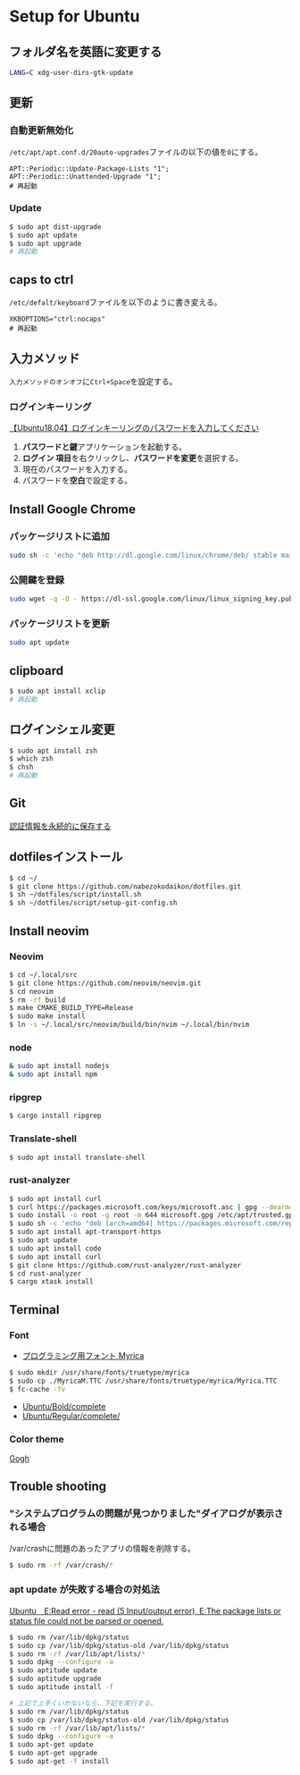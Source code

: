 # Setup for Ubuntu

## フォルダ名を英語に変更する
```bash
LANG=C xdg-user-dirs-gtk-update
```

## 更新
### 自動更新無効化
`/etc/apt/apt.conf.d/20auto-upgrades`ファイルの以下の値を`0`にする。
```
APT::Periodic::Update-Package-Lists "1";
APT::Periodic::Unattended-Upgrade "1";
# 再起動
```
### Update
```bash
$ sudo apt dist-upgrade
$ sudo apt update
$ sudo apt upgrade
# 再起動
```

## caps to ctrl
`/etc/defalt/keyboard`ファイルを以下のように書き変える。
```
XKBOPTIONS="ctrl:nocaps"
# 再起動
```

## 入力メソッド
`入力メソッドのオンオフ`に`Ctrl+Space`を設定する。

### ログインキーリング
[【Ubuntu18.04】ログインキーリングのパスワードを入力してください](https://ub.workdesign.jp/install/data1286.html)
1. **パスワードと鍵**アプリケーションを起動する。
2. **ログイン 項目**を右クリックし、**パスワードを変更**を選択する。
3. 現在のパスワードを入力する。
4. パスワードを**空白**で設定する。

## Install Google Chrome
### パッケージリストに追加
```bash
sudo sh -c 'echo "deb http://dl.google.com/linux/chrome/deb/ stable main" >> /etc/apt/sources.list.d/google.list'
```
### 公開鍵を登録
```bash
sudo wget -q -O - https://dl-ssl.google.com/linux/linux_signing_key.pub | sudo apt-key add -
```
### パッケージリストを更新
```bash
sudo apt update
```

## clipboard
```bash
$ sudo apt install xclip
# 再起動
```

## ログインシェル変更
```bash
$ sudo apt install zsh
$ which zsh
$ chsh
# 再起動
```

## Git
[認証情報を永続的に保存する](https://chaingng.github.io/post/git_save_pw/#credentialhelper%E3%81%AE%E4%BF%9D%E5%AD%98%E3%83%A2%E3%83%BC%E3%83%89)

## dotfilesインストール
```bash
$ cd ~/
$ git clone https://github.com/nabezokodaikon/dotfiles.git
$ sh ~/dotfiles/script/install.sh
$ sh ~/dotfiles/script/setup-git-config.sh
```

## Install neovim
### Neovim
```bash
$ cd ~/.local/src
$ git clone https://github.com/neovim/neovim.git
$ cd neovim
$ rm -rf build
$ make CMAKE_BUILD_TYPE=Release
$ sudo make install
$ ln -s ~/.local/src/neovim/build/bin/nvim ~/.local/bin/nvim
```
### node
```bash
& sudo apt install nodejs
& sudo apt install npm
```
### ripgrep
```bash
$ cargo install ripgrep
```
### Translate-shell
```bash
$ sudo apt install translate-shell
```
### rust-analyzer
```bash
$ sudo apt install curl
$ curl https://packages.microsoft.com/keys/microsoft.asc | gpg --dearmor > microsoft.gpg
$ sudo install -o root -g root -m 644 microsoft.gpg /etc/apt/trusted.gpg.d/
$ sudo sh -c 'echo "deb [arch=amd64] https://packages.microsoft.com/repos/vscode stable main" > /etc/apt/sources.list.d/vscode.list'
$ sudo apt install apt-transport-https
$ sudo apt update
$ sudo apt install code
$ sudo apt install curl
$ git clone https://github.com/rust-analyzer/rust-analyzer
$ cd rust-analyzer
$ cargo xtask install
```

## Terminal
### Font
* [プログラミング用フォント Myrica](https://myrica.estable.jp/)
```bash
$ sudo mkdir /usr/share/fonts/truetype/myrica
$ sudo cp ./MyricaM.TTC /usr/share/fonts/truetype/myrica/Myrica.TTC
$ fc-cache -fv
```
* [Ubuntu/Bold/complete](https://github.com/ryanoasis/nerd-fonts/tree/master/patched-fonts/Ubuntu/Bold/complete)
* [Ubuntu/Regular/complete/](https://github.com/ryanoasis/nerd-fonts/tree/master/patched-fonts/Ubuntu/Regular/complete)
### Color theme
[Gogh](https://github.com/Mayccoll/Gogh)

## Trouble shooting
### "システムプログラムの問題が見つかりました"ダイアログが表示される場合
/var/crashに問題のあったアプリの情報を削除する。
```bash
$ sudo rm -rf /var/crash/*
```
### apt update が失敗する場合の対処法
[Ubuntu　E:Read error - read (5 Input/output error), E:The package lists or status file could not be parsed or opened.](http://kurumatorajirou.blogspot.com/2012_09_01_archive.html)
```bash
$ sudo rm /var/lib/dpkg/status
$ sudo cp /var/lib/dpkg/status-old /var/lib/dpkg/status
$ sudo rm -rf /var/lib/apt/lists/*
$ sudo dpkg --configure -a
$ sudo aptitude update
$ sudo aptitude upgrade
$ sudo aptitude install -f

# 上記で上手くいかないなら、下記を実行する。
$ sudo rm /var/lib/dpkg/status
$ sudo cp /var/lib/dpkg/status-old /var/lib/dpkg/status
$ sudo rm -rf /var/lib/apt/lists/*
$ sudo dpkg --configure -a
$ sudo apt-get update
$ sudo apt-get upgrade
$ sudo apt-get -f install
```
